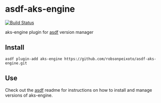 # asdf-aks-engine

[![Build Status](https://travis-ci.org/robsonpeixoto/asdf-aks-engine.svg?branch=master)](https://travis-ci.org/robsonpeixoto/asdf-aks-engine)

aks-engine plugin for [asdf](https://github.com/asdf-vm/asdf) version manager

## Install

```
asdf plugin-add aks-engine https://github.com/robsonpeixoto/asdf-aks-engine.git
```

## Use

Check out the [asdf](https://github.com/asdf-vm/asdf) readme for instructions on how to install and manage versions of aks-engine.

